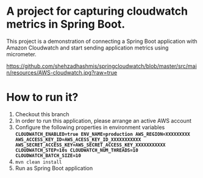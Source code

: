 # A project for capturing cloudwatch metrics in Spring Boot.
This project is a demonstration of connecting a Spring Boot application with  Amazon Cloudwatch and start sending application metrics using micrometer.

https://github.com/shehzadhashmis/springcloudwatch/blob/master/src/main/resources/AWS-cloudwatch.jpg?raw=true

# How to run it?
1. Checkout this branch
2. In order to run this application, please arrange an active AWS account
3. Configure the following properties in environment variables
   **`CLOUDWATCH_ENABLED=true
   ENV_NAME=production
   AWS_REGION=XXXXXXXXX
   AWS_ACCESS_KEY_ID=AWS_ACESS_KEY_ID_XXXXXXXXXXX
   AWS_SECRET_ACCESS_KEY=AWS_SECRET_ACCESS_KEY_XXXXXXXXXXX
   CLOUDWATCH_STEP=10s
   CLOUDWATCH_NUM_THREADS=10
   CLOUDWATCH_BATCH_SIZE=10`**
4. `mvn clean install`
5. Run as Spring Boot application
